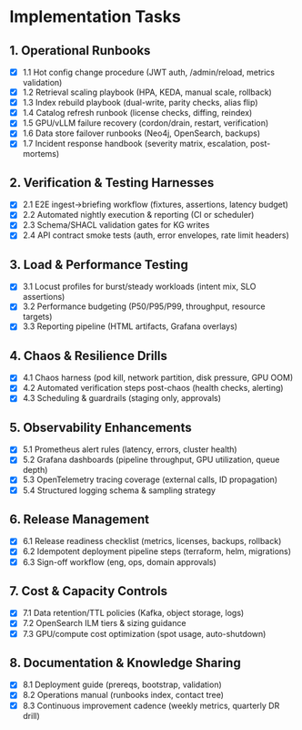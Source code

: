 # Implementation Tasks

## 1. Operational Runbooks
- [x] 1.1 Hot config change procedure (JWT auth, /admin/reload, metrics validation)
- [x] 1.2 Retrieval scaling playbook (HPA, KEDA, manual scale, rollback)
- [x] 1.3 Index rebuild playbook (dual-write, parity checks, alias flip)
- [x] 1.4 Catalog refresh runbook (license checks, diffing, reindex)
- [x] 1.5 GPU/vLLM failure recovery (cordon/drain, restart, verification)
- [x] 1.6 Data store failover runbooks (Neo4j, OpenSearch, backups)
- [x] 1.7 Incident response handbook (severity matrix, escalation, post-mortems)

## 2. Verification & Testing Harnesses
- [x] 2.1 E2E ingest→briefing workflow (fixtures, assertions, latency budget)
- [x] 2.2 Automated nightly execution & reporting (CI or scheduler)
- [x] 2.3 Schema/SHACL validation gates for KG writes
- [x] 2.4 API contract smoke tests (auth, error envelopes, rate limit headers)

## 3. Load & Performance Testing
- [x] 3.1 Locust profiles for burst/steady workloads (intent mix, SLO assertions)
- [x] 3.2 Performance budgeting (P50/P95/P99, throughput, resource targets)
- [x] 3.3 Reporting pipeline (HTML artifacts, Grafana overlays)

## 4. Chaos & Resilience Drills
- [x] 4.1 Chaos harness (pod kill, network partition, disk pressure, GPU OOM)
- [x] 4.2 Automated verification steps post-chaos (health checks, alerting)
- [x] 4.3 Scheduling & guardrails (staging only, approvals)

## 5. Observability Enhancements
- [x] 5.1 Prometheus alert rules (latency, errors, cluster health)
- [x] 5.2 Grafana dashboards (pipeline throughput, GPU utilization, queue depth)
- [x] 5.3 OpenTelemetry tracing coverage (external calls, ID propagation)
- [x] 5.4 Structured logging schema & sampling strategy

## 6. Release Management
- [x] 6.1 Release readiness checklist (metrics, licenses, backups, rollback)
- [x] 6.2 Idempotent deployment pipeline steps (terraform, helm, migrations)
- [x] 6.3 Sign-off workflow (eng, ops, domain approvals)

## 7. Cost & Capacity Controls
- [x] 7.1 Data retention/TTL policies (Kafka, object storage, logs)
- [x] 7.2 OpenSearch ILM tiers & sizing guidance
- [x] 7.3 GPU/compute cost optimization (spot usage, auto-shutdown)

## 8. Documentation & Knowledge Sharing
- [x] 8.1 Deployment guide (prereqs, bootstrap, validation)
- [x] 8.2 Operations manual (runbooks index, contact tree)
- [x] 8.3 Continuous improvement cadence (weekly metrics, quarterly DR drill)
